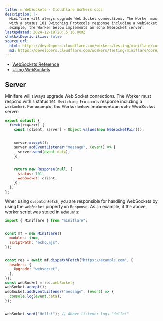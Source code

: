 ```yaml
---
title: ✉️ WebSockets · Cloudflare Workers docs
description: |-
  Miniflare will always upgrade Web Socket connections. The Worker must respond
  with a status 101 Switching Protocols response including a webSocket. For
  example, the Worker below implements an echo WebSocket server:
lastUpdated: 2024-12-18T20:15:16.000Z
chatbotDeprioritize: false
source_url:
  html: https://developers.cloudflare.com/workers/testing/miniflare/core/web-sockets/
  md: https://developers.cloudflare.com/workers/testing/miniflare/core/web-sockets/index.md
---
```


* [WebSockets Reference](https://developers.cloudflare.com/workers/runtime-apis/websockets)
* [Using WebSockets](https://developers.cloudflare.com/workers/examples/websockets/)

## Server

Miniflare will always upgrade Web Socket connections. The Worker must respond with a status `101 Switching Protocols` response including a `webSocket`. For example, the Worker below implements an echo WebSocket server:

```js
export default {
  fetch(request) {
    const [client, server] = Object.values(new WebSocketPair());


    server.accept();
    server.addEventListener("message", (event) => {
      server.send(event.data);
    });


    return new Response(null, {
      status: 101,
      webSocket: client,
    });
  },
};
```

When using `dispatchFetch`, you are responsible for handling WebSockets by using the `webSocket` property on `Response`. As an example, if the above worker script was stored in `echo.mjs`:

```js
import { Miniflare } from "miniflare";


const mf = new Miniflare({
  modules: true,
  scriptPath: "echo.mjs",
});


const res = await mf.dispatchFetch("https://example.com", {
  headers: {
    Upgrade: "websocket",
  },
});
const webSocket = res.webSocket;
webSocket.accept();
webSocket.addEventListener("message", (event) => {
  console.log(event.data);
});


webSocket.send("Hello!"); // Above listener logs "Hello!"
```
